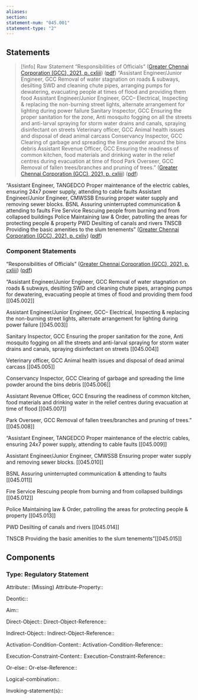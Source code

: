 ```yaml
---
aliases: 
section: 
statement-num: "045.001"
statement-type: "2"
---
```

## Statements 
> [!info] Raw Statement
> “Responsibilities of Officials” ([Greater Chennai Corporation (GCC), 2021, p. cxliii](zotero://select/library/items/AZZSXLC8)) ([pdf](zotero://open-pdf/library/items/ZWDYK52D?page=143&annotation=73BN2T7J))
> “Assistant Engineer/Junior Engineer, GCC Removal of water stagnation on roads & subways, desilting SWD and cleaning chute pipes, arranging pumps for dewatering, evacuating people at times of flood and providing them food Assistant Engineer/Junior Engineer, GCC– Electrical, Inspecting & replacing the non-burning street lights, alternate arrangement for lighting during power failure Sanitary Inspector, GCC Ensuring the proper sanitation for the zone, Anti mosquito fogging on all the streets and anti-larval spraying for storm water drains and canals, spraying disinfectant on streets Veterinary officer, GCC Animal health issues and disposal of dead animal carcass Conservancy Inspector, GCC Clearing of garbage and spreading the lime powder around the bins debris Assistant Revenue Officer, GCC Ensuring the readiness of common kitchen, food materials and drinking water in the relief centres during evacuation at time of flood Park Overseer, GCC Removal of fallen trees/branches and pruning of trees.” ([Greater Chennai Corporation (GCC), 2021, p. cxliii](zotero://select/library/items/AZZSXLC8)) ([pdf](zotero://open-pdf/library/items/ZWDYK52D?page=143&annotation=5CXVN4L9))

“Assistant Engineer, TANGEDCO Proper maintenance of the electric cables, ensuring 24x7 power supply, attending to cable faults Assistant Engineer/Junior Engineer, CMWSSB Ensuring proper water supply and removing sewer blocks. BSNL Assuring uninterrupted communication & attending to faults Fire Service Rescuing people from burning and from collapsed buildings Police Maintaining law & Order, patrolling the areas for protecting people & property PWD Desilting of canals and rivers TNSCB Providing the basic amenities to the slum tenements” ([Greater Chennai Corporation (GCC), 2021, p. cxliv](zotero://select/library/items/AZZSXLC8)) ([pdf](zotero://open-pdf/library/items/ZWDYK52D?page=144&annotation=E4MZRM3S)) 



### Component Statements
“Responsibilities of Officials” ([Greater Chennai Corporation (GCC), 2021, p. cxliii](zotero://select/library/items/AZZSXLC8)) ([pdf](zotero://open-pdf/library/items/ZWDYK52D?page=143&annotation=73BN2T7J))


“Assistant Engineer/Junior Engineer, GCC 
Removal of water stagnation on roads & subways, desilting SWD and cleaning chute pipes, arranging pumps for dewatering, evacuating people at times of flood and providing them food [[045.002]]

Assistant Engineer/Junior Engineer, GCC– Electrical, 
Inspecting & replacing the non-burning street lights, alternate arrangement for lighting during power failure [[045.003]]

Sanitary Inspector, GCC 
Ensuring the proper sanitation for the zone, Anti mosquito fogging on all the streets and anti-larval spraying for storm water drains and canals, spraying disinfectant on streets [[045.004]]

Veterinary officer, GCC Animal health issues and disposal of dead animal carcass [[045.005]]

Conservancy Inspector, GCC Clearing of garbage and spreading the lime powder around the bins debris [[045.006]]

Assistant Revenue Officer, GCC Ensuring the readiness of common kitchen, food materials and drinking water in the relief centres during evacuation at time of flood [[045.007]]

Park Overseer, GCC Removal of fallen trees/branches and pruning of trees.” [[045.008]]

“Assistant Engineer, TANGEDCO Proper maintenance of the electric cables, ensuring 24x7 power supply, attending to cable faults [[045.009]]

Assistant Engineer/Junior Engineer, CMWSSB Ensuring proper water supply and removing sewer blocks. [[045.010]]

BSNL Assuring uninterrupted communication & attending to faults [[045.011]]

Fire Service Rescuing people from burning and from collapsed buildings [[045.012]]

Police Maintaining law & Order, patrolling the areas for protecting people & property [[045.013]]

PWD Desilting of canals and rivers [[045.014]]

TNSCB Providing the basic amenities to the slum tenements”[[045.015]]

## Components
### Type: Regulatory Statement
Attribute:: (Missing)
Attribute-Property::

Deontic::

Aim::

Direct-Object::
Direct-Object-Reference:: 

Indirect-Object::
Indirect-Object-Reference:: 

Activation-Condition-Content::
Activation-Condition-Reference:: 

Execution-Constraint-Content::
Execution-Constraint-Reference:: 

Or-else::
Or-else-Reference:: 

Logical-combination::

Invoking-statement(s)::